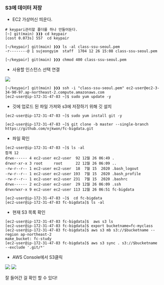 ### S3에 데이터 저장

- EC2 가상머신 띄운다.

```
# keypari관리할 폴더를 하나 만들어둔다.
[~] git(main) ❱❱❱ cd keypair
[cost 0.073s] 557  cd keypair

[~/keypair] git(main) ❱❱❱ ls -al class-ssu-seoul.pem
-r--------@ 1 sujeongyim  staff  1704 12 26 15:08 class-ssu-seoul.pem

[~/keypair] git(main) ❱❱❱ chmod 400 class-ssu-seoul.pem
```

- 사용할 인스턴스 선택 연결

<img src="https://user-images.githubusercontent.com/86764734/147572194-7a7cefd8-eead-44f7-b235-9a6bf74be5a1.png"/>

```
[~/keypair] git(main) ❱❱❱ ssh -i "class-ssu-seoul.pem" ec2-user@ec2-3-34-90-97.ap-northeast-2.compute.amazonaws.com
[ec2-user@ip-172-31-47-83 ~]$ sudo yum update -y
```

- 깃에 업로드 된 파일 가져와 s3에 저장하기 위해 깃 설치

```
[ec2-user@ip-172-31-47-83 ~]$ sudo yum install git -y

[ec2-user@ip-172-31-47-83 ~]$ git clone -b master --single-branch https://github.com/njkwon/fc-bigdata.git
```

- 파일 확인

```
[ec2-user@ip-172-31-47-83 ~]$ ls -al
합계 12
drwx------ 4 ec2-user ec2-user  92 12월 26 06:49 .
drwxr-xr-x 3 root     root      22 12월 26 06:09 ..
-rw-r--r-- 1 ec2-user ec2-user  18  7월 15  2020 .bash_logout
-rw-r--r-- 1 ec2-user ec2-user 193  7월 15  2020 .bash_profile
-rw-r--r-- 1 ec2-user ec2-user 231  7월 15  2020 .bashrc
drwx------ 2 ec2-user ec2-user  29 12월 26 06:09 .ssh
drwxrwxr-x 9 ec2-user ec2-user 113 12월 26 06:51 fc-bigdata

[ec2-user@ip-172-31-47-83 ~]$  cd fc-bigdata
[ec2-user@ip-172-31-47-83 fc-bigdata]$ ls -al
```

- 현재 S3 목록 확인

```
[ec2-user@ip-172-31-47-83 fc-bigdata]$  aws s3 ls
[ec2-user@ip-172-31-47-83 fc-bigdata]$ export bucketname=fc-myclass
[ec2-user@ip-172-31-47-83 fc-bigdata]$ aws s3 mb s3://$bucketname --region ap-northeast-2
make_bucket: fc-study
[ec2-user@ip-172-31-47-83 fc-bigdata]$ aws s3 sync . s3://$bucketname --exclude '.git/*'
```

- AWS Console에서 S3클릭
<img src="https://user-images.githubusercontent.com/86764734/147573344-8d95881e-994f-4f24-930f-591702e51379.png"/>

<img src="https://user-images.githubusercontent.com/86764734/147573481-5cc41295-c3ee-43a2-99d3-627a8d5f30fe.png"/>

잘 들어간 걸 확인 할 수 있다!